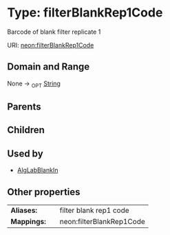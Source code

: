 
# Type: filterBlankRep1Code


Barcode of blank filter replicate 1

URI: [neon:filterBlankRep1Code](https://data.neonscience.org/filterBlankRep1Code)


## Domain and Range

None ->  <sub>OPT</sub> [String](types/String.md)

## Parents


## Children


## Used by

 * [AlgLabBlankIn](AlgLabBlankIn.md)

## Other properties

|  |  |  |
| --- | --- | --- |
| **Aliases:** | | filter blank rep1 code |
| **Mappings:** | | neon:filterBlankRep1Code |


